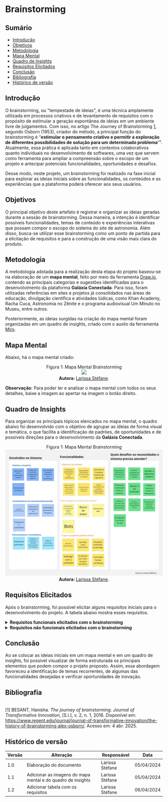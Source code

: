 # Brainstorming

## Sumário

* [Introdução](#Introdução)
* [Objetivos](#Objetivos)
* [Metodologia](#Metodologia)
* [Mapa Mental](#Mapa-Mental)
* [Quadro de Insights](#Quadro-de-Insights)
* [Requisitos Elicitados](#Requisitos-Elicitados)
* [Conclusão](#Conclusão)
* [Bibliografia](#Bibliografia)
* [Histórico de versão](#Histórico-de-versão)

## Introdução

O brainstorming, ou "tempestade de ideias", é uma técnica amplamente utilizada em processos criativos e de levantamento de requisitos com o propósito de estimular a geração espontânea de ideias em um ambiente livre de julgamentos. Com isso, no artigo The Journey of Brainstorming [1](#ref1), segundo Osborn (1953), criador do método, a principal função do brainstorming é “**estimular o pensamento criativo e permitir a exploração de diferentes possibilidades de solução para um determinado problema**”¹. Atualmente, essa prática é aplicada tanto em contextos colaborativos quanto individuais no desenvolvimento de softwares, uma vez que servem como ferramenta para ampliar a compreensão sobre o escopo de um projeto e antecipar potenciais funcionalidades, oportunidades e desafios.

Desse modo, neste projeto, um brainstorming foi realizado na fase inicial para explorar as ideias iniciais sobre as funcionalidades, os conteúdos e as experiências que a plataforma poderá oferecer aos seus usuários. 

## Objetivos

O principal objetivo deste artefato é registrar e organizar as ideias geradas durante a sessão de brainstorming. Dessa maneira, a intenção é identificar possíveis funcionalidades, temas de conteúdo e experiências interativas que possam compor o escopo do sistema do site de astronomia. Além disso, busca-se utilizar esse brainstorming como um ponto de partida para a elicitação de requisitos e para a construção de uma visão mais clara do produto.

## Metodologia

A metodologia adotada para a realização desta etapa do projeto baseou-se na elaboração de um **mapa mental**, feito por meio da ferramenta [Draw.io](https://app.diagrams.net/), contendo as principais categorias e sugestões identificadas para o desenvolvimento da plataforma **Galáxia Conectada**. Para isso, foram utilizadas referências em sites e projetos já consolidados nas áreas de educação, divulgação científica e atividades lúdicas, como Khan Academy, Racha Cuca, Astronomia no Zênite e o programa audiovisual Um Minuto no Museu, entre outros. 

Posteriormente, as ideias surgidas na criação do mapa mental foram organizadas em um quadro de insights, criado com o auxlio da ferramenta [Miro](https://miro.com/pt/).

## Mapa Mental

Abaixo, há o mapa mental criado:

<div align="center">
    Figura 1: Mapa Mental Brainstorming
    <br>
    <img src="https://github.com/UnBArqDsw2025-1-Turma02/2025.1-T02-_G9_GalaxiaConectada_Entrega01/blob/main/docs/Base/Imagens/BrainstormTeste.png?raw=true">
    <br>
     <b> Autora: </b> <a href="https://github.com/SkywalkerSupreme">Larissa Stéfane</a>.
    <br>
</div>

**Observação**: Para poder ler e analisar o mapa mental com todos os seus detalhes, baixe a imagem ao apertar na imagem o botão direito.

##  Quadro de Insights

Para organizar os principais tópicos elencados no mapa mental, o quadro abaixo foi desenvolvido com o objetivo de agrupar as ideias de forma visual e temática, o que facilita a identificação de padrões, de oportunidades e de possíveis direções para o desenvolvimento da **Galáxia Conectada**.

<div align="center">
    Figura 1: Mapa Mental Brainstorming
    <br>
    <img src="https://raw.githubusercontent.com/UnBArqDsw2025-1-Turma02/2025.1-T02-_G9_GalaxiaConectada_Entrega01/refs/heads/main/docs/Base/Imagens/QuadroInsights(BrainStorming).jpg">
    <br>
     <b> Autora: </b> <a href="https://github.com/SkywalkerSupreme">Larissa Stéfane</a>.
    <br>
</div>

## Requisitos Elicitados

Após o brainstorming, foi possível elicitar alguns requisitos iniciais para o desenvolvimento do projeto. A tabela abaixo mostra esses requisitos.

<details>
  <summary size="20"><b> Requisitos funcionais elicitados com o brainstorming </b></summary> 

| Código | Requisito Funcional                                                      | Objetivo                                                                 |
|--------|---------------------------------------------------------------------------|--------------------------------------------------------------------------|
| RF01   | Oferecer trilhas de aprendizado por tema e nível.                        | Organizar o conteúdo conforme o conhecimento do usuário.                 |
| RF02   | Exibir aulas, artigos, exercícios e testes por trilha.                  | Facilitar o aprendizado completo e progressivo.                          |
| RF03   | Apresentar trilhas como missões espaciais lúdicas.                      | Tornar o aprendizado mais envolvente e divertido.                        |
| RF04   | Armazenar o progresso dos usuários.                                     | Permitir continuidade e personalização da experiência.                   |
| RF05   | Atribuir XP e moedas por lição.                                         | Motivar o usuário com recompensas e gamificação.                         |
| RF06   | Fornecer feedback instantâneo em exercícios.                            | Corrigir erros rapidamente e reforçar o aprendizado.                     |
| RF07   | Exibir ranking de usuários.                                             | Estimular competição saudável e engajamento.                             |
| RF08   | Liberar conquistas conforme o progresso.                                | Recompensar a dedicação e o avanço do usuário.                           |
| RF09   | Oferecer jogos e microlições com correção automática.                   | Aprender de forma leve e eficaz com reforço imediato.                    |
| RF10   | Aplicar quizzes com tempo limitado.                                     | Trabalhar raciocínio rápido e fixação de conteúdo.                       |
| RF11   | Incluir jogo de perguntas temáticas.                                    | Ensinar astronomia de forma divertida e dinâmica.                        |
| RF12   | Permitir criação de tópicos e grupos no fórum.                          | Favorecer a troca de ideias e dúvidas entre usuários.                    |
| RF13   | Implementar votos e reputação em comentários.                           | Valorizar contribuições úteis e confiáveis.                              |
| RF14   | Permitir grupos por localidade.                                         | Fortalecer comunidades locais de interesse em astronomia.               |
| RF15   | Exibir calendário com eventos filtráveis.                               | Informar o usuário sobre eventos relevantes de forma prática.            |
| RF16   | Enviar notificações sobre eventos.                                      | Lembrar o usuário de eventos importantes com antecedência.               |
| RF17   | Disponibilizar blog com glossário e artigos salvos.                     | Facilitar o acesso ao conteúdo e à linguagem científica.                 |
| RF18   | Classificar artigos por categorias.                                     | Melhorar a navegação e busca por temas específicos.                      |
| RF19   | Atualizar publicações regularmente.                                     | Manter o conteúdo sempre atual e relevante.                             |
| RF20   | Oferecer roteiros de experimentos em casa.                              | Estimular o aprendizado prático e acessível.                             |
| RF21   | Indicar apps de telescópios virtuais.                                   | Ajudar usuários a observar o céu sem equipamentos físicos.               |
| RF22   | Indicar produtos em promoção.                                           | Ajudar usuários a economizar em itens relacionados.                      |
| RF23   | Usar bot para avisar promoçõe e filtras artigos científicos.            | Automatizar notificações de interesse personalizado.                     |


<b> Autora: </b> <a href="https://github.com/SkywalkerSupreme">Larissa Stéfane</a>.

</details>

<details>
  <summary size="20"><b> Requisitos não funcionais elicitados com o brainstorming </b></summary> 
    
| Código | Requisito Não Funcional                                   | Objetivo                                                                 |
|--------|------------------------------------------------------------|--------------------------------------------------------------------------|
| RNF01  | Plataforma responsiva para desktop e mobile.              | Acessar de qualquer dispositivo com boa usabilidade.                     |
| RNF02  | Tempo de resposta < 2 segundos.                           | Garantir fluidez na navegação.                                           |
| RNF03  | Garantir segurança dos dados.                            | Proteger informações dos usuários.                                       |
| RNF04  | Disponibilidade mínima de 99,5% mensal.                  | Evitar interrupções no acesso ao sistema.                               |
| RNF05  | Suporte a acessibilidade.                                | Incluir pessoas com deficiência no aprendizado.                          |
| RNF06  | Interface intuitiva e linguagem clara.                   | Facilitar o uso, mesmo por iniciantes.                                   |
| RNF07  | Suportar aumento de usuários.                            | Manter desempenho conforme a plataforma cresce.                          |
| RNF08  | Atualizações sem impacto negativo.                       | Garantir continuidade do serviço durante melhorias.                      |
| RNF09  | Compatibilidade com navegadores modernos.                | Acessível à maioria dos usuários.                                        |
| RNF10  | Conteúdo carregado com internet limitada.                | Garantir acesso mesmo em conexões mais lentas.                           |


<b> Autora: </b> <a href="https://github.com/SkywalkerSupreme">Larissa Stéfane</a>.

</details>


## Conclusão

Ao se colocar as ideias iniciais em um mapa mental e em um quadro de insights, foi possível visualizar de forma estruturada os principais elementos que podem compor o  projeto proposto. Assim, essa abordagem favoreceu a identificação de temas recorrentes, de algumas das funcionalidades desejadas e verificar oportunidades de inovação.

## Bibliografia

<a name="ref1"></a>  
[1] BESANT, Hanisha. *The journey of brainstorming*. *Journal of Transformative Innovation*, [S.l.], v. 2, n. 1, 2016. Disponível em: <https://www.regent.edu/journal/journal-of-transformative-innovation/the-history-of-brainstorming-alex-osborn/>. Acesso em: 4 abr. 2025.

## Histórico de versão

| Versão | Alteração | Responsável | Data |
| - | - | - | - |
| 1.0 | Elaboração do documento| Larissa Stéfane | 05/04/2024 |
| 1.1 | Adicionar as imagens do mapa mental e do quadro de insights | Larissa Stéfane | 05/04/2024 |
| 1.2 | Adicionar tabela com os requisitos | Larissa Stéfane | 06/04/2024 |
